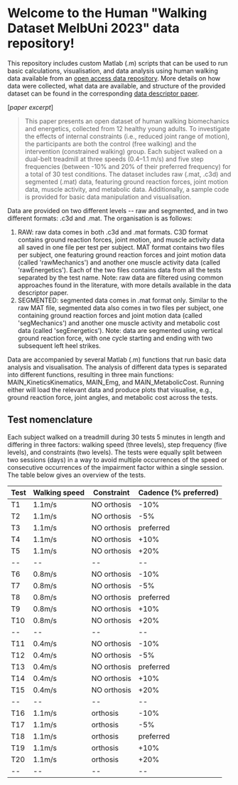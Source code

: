 # Welcome to the Human "Walking Dataset MelbUni 2023" data repository!

This repository includes custom Matlab (.m) scripts that can be used to run basic calculations, visualisation, and data analysis using human walking data
available from an [open access data repository](https://springernature.figshare.com/...). More details on how data were collected, what data are available,
and structure of the provided dataset can be found in the corresponding [data descriptor paper](https://www.nature.com/articles/...). 

[*paper excerpt*] 
>This paper presents an open dataset of human walking biomechanics and energetics, collected from 12 healthy young adults. To investigate the effects of internal constraints (i.e., reduced joint range of motion), the participants are both the control (free walking) and the intervention (constrained walking) group. Each subject walked on a dual-belt treadmill at three speeds (0.4–1.1 m/s) and five step frequencies (between -10% and 20% of their preferred frequency) for a total of 30 test conditions. The dataset includes raw (.mat, .c3d) and segmented (.mat) data, featuring ground reaction forces, joint motion data, muscle activity, and metabolic data. Additionally, a sample code is provided for basic data manipulation and visualisation.

Data are provided on two different levels -- raw and segmented, and in two different formats: .c3d and .mat. The organisation is as follows:
1. RAW: raw data comes in both .c3d and .mat formats. C3D format contains ground reaction forces, joint motion, and muscle activity data all saved in one file per test per subject. MAT format contains two files per subject, one featuring ground reaction forces and joint motion data (called 'rawMechanics') and another one muscle activity data (called 'rawEnergetics'). Each of the two files contains data from all the tests separated by the test name. Note: raw data are filtered using common approaches found in the literature, with more details available in the data descriptor paper.
2. SEGMENTED: segmented data comes in .mat format only. Similar to the raw MAT file, segmented data also comes in two files per subject, one containing ground reaction forces and joint motion data (called 'segMechanics') and another one muscle activity and metabolic cost data (called 'segEnergetics'). Note: data are segmented using vertical ground reaction force, with one cycle starting and ending with two subsequent left heel strikes.

Data are accompanied by several Matlab (.m) functions that run basic data analysis and visualisation. The analysis of different data types is separated into different functions, resulting in three main functions: MAIN_KineticsKinematics, MAIN_Emg, and MAIN_MetabolicCost. Running either will load the relevant data and produce plots that visualise, e.g., ground reaction force, joint angles, and metabolic cost across the tests. 

## Test nomenclature ##

Each subject walked on a treadmill during 30 tests 5 minutes in length and differing in three factors: walking speed (three levels), step frequency (five levels), and constraints (two levels). The tests were equally split between two sessions (days) in a way to avoid multiple occurrences of the speed or consecutive occurrences of the impairment factor within a single session. The table below gives an overview of the tests. 

| Test | Walking speed | Constraint  | Cadence (% preferred) |
| ---- | ------------- | ----------- | --------------------- |
|  T1  |    1.1m/s     | NO orthosis |        -10%           |
|  T2  |    1.1m/s     | NO orthosis |        -5%            |
|  T3  |    1.1m/s     | NO orthosis |     preferred         |
|  T4  |    1.1m/s     | NO orthosis |        +10%           |
|  T5  |    1.1m/s     | NO orthosis |        +20%           |
|  --  |      --       |     --      |         --            |
|  T6  |    0.8m/s     | NO orthosis |        -10%           |
|  T7  |    0.8m/s     | NO orthosis |        -5%            |
|  T8  |    0.8m/s     | NO orthosis |     preferred         |
|  T9  |    0.8m/s     | NO orthosis |        +10%           |
|  T10 |    0.8m/s     | NO orthosis |        +20%           |
|  --  |      --       |     --      |         --            |
|  T11 |    0.4m/s     | NO orthosis |        -10%           |
|  T12 |    0.4m/s     | NO orthosis |        -5%            |
|  T13 |    0.4m/s     | NO orthosis |     preferred         |
|  T14 |    0.4m/s     | NO orthosis |        +10%           |
|  T15 |    0.4m/s     | NO orthosis |        +20%           |
|  --  |      --       |     --      |         --            |
|  T16 |    1.1m/s     |  orthosis   |        -10%           |
|  T17 |    1.1m/s     |  orthosis   |        -5%            |
|  T18 |    1.1m/s     |  orthosis   |     preferred         |
|  T19 |    1.1m/s     |  orthosis   |        +10%           |
|  T20 |    1.1m/s     |  orthosis   |        +20%           |
|  --  |      --       |     --      |         --            |

